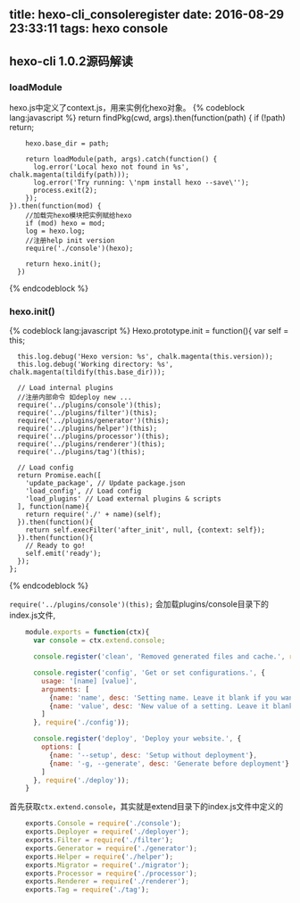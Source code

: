 title: hexo-cli_consoleregister
date: 2016-08-29 23:33:11
tags: hexo console
---

##   hexo-cli 1.0.2源码解读

### loadModule

hexo.js中定义了context.js，用来实例化hexo对象。
{% codeblock lang:javascript %}
 	return findPkg(cwd, args).then(function(path) {
    	if (!path) return;

    	hexo.base_dir = path;

	    return loadModule(path, args).catch(function() {
	      log.error('Local hexo not found in %s', chalk.magenta(tildify(path)));
	      log.error('Try running: \'npm install hexo --save\'');
	      process.exit(2);
	    });
	}).then(function(mod) {
		//加载完hexo模块把实例赋给hexo
	    if (mod) hexo = mod;
	    log = hexo.log;
	    //注册help init version
	    require('./console')(hexo);

	    return hexo.init();
	  })
{% endcodeblock %}

### hexo.init()
{% codeblock lang:javascript %}
	Hexo.prototype.init = function(){
	  var self = this;

	  this.log.debug('Hexo version: %s', chalk.magenta(this.version));
	  this.log.debug('Working directory: %s', chalk.magenta(tildify(this.base_dir)));

	  // Load internal plugins
	  //注册内部命令 如deploy new ...
	  require('../plugins/console')(this);
	  require('../plugins/filter')(this);
	  require('../plugins/generator')(this);
	  require('../plugins/helper')(this);
	  require('../plugins/processor')(this);
	  require('../plugins/renderer')(this);
	  require('../plugins/tag')(this);

	  // Load config
	  return Promise.each([
	    'update_package', // Update package.json
	    'load_config', // Load config
	    'load_plugins' // Load external plugins & scripts
	  ], function(name){
	    return require('./' + name)(self);
	  }).then(function(){
	    return self.execFilter('after_init', null, {context: self});
	  }).then(function(){
	    // Ready to go!
	    self.emit('ready');
	  });
	};
{% endcodeblock %}

`require('../plugins/console')(this);` 会加载plugins/console目录下的index.js文件,
```js
	module.exports = function(ctx){
	  var console = ctx.extend.console;

	  console.register('clean', 'Removed generated files and cache.', require('./clean'));

	  console.register('config', 'Get or set configurations.', {
	    usage: '[name] [value]',
	    arguments: [
	      {name: 'name', desc: 'Setting name. Leave it blank if you want to show all configurations.'},
	      {name: 'value', desc: 'New value of a setting. Leave it blank if you just want to show a single configuration.'}
	    ]
	  }, require('./config'));

	  console.register('deploy', 'Deploy your website.', {
	    options: [
	      {name: '--setup', desc: 'Setup without deployment'},
	      {name: '-g, --generate', desc: 'Generate before deployment'}
	    ]
	  }, require('./deploy'));
	}
```

首先获取`ctx.extend.console`，其实就是extend目录下的index.js文件中定义的

```js
	exports.Console = require('./console');
	exports.Deployer = require('./deployer');
	exports.Filter = require('./filter');
	exports.Generator = require('./generator');
	exports.Helper = require('./helper');
	exports.Migrator = require('./migrator');
	exports.Processor = require('./processor');
	exports.Renderer = require('./renderer');
	exports.Tag = require('./tag');
```
